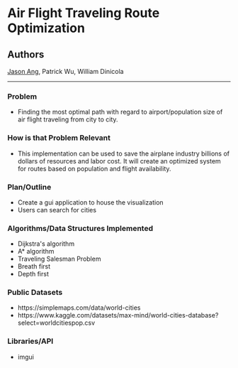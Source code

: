 # Air Flight Traveling Route Optimization

## Authors
<a href='https://www.linkedin.com/in/jasonang84/'>Jason Ang</a>, Patrick Wu, William Dinicola

___ 

### Problem
<ul>
  <li>Finding the most optimal path with regard to airport/population size of air flight traveling from city to city.</li>
</ul>

### How is that Problem Relevant
<ul>
  <li>This implementation can be used to save the airplane industry billions of dollars of resources and labor cost. It will create an optimized system for routes based on population and flight availability.</li>
</ul>

### Plan/Outline
<ul>
<li>Create a gui application to house the visualization</li>
  <li>Users can search for cities</li>
</ul>

### Algorithms/Data Structures Implemented
<ul>
<li>Dijkstra's algorithm</li>
  <li>A* algorithm</li>
  <li>Traveling Salesman Problem</li>
  <li>Breath first</li>
  <li>Depth first</li>
</ul>

### Public Datasets
<ul>
<li>https://simplemaps.com/data/world-cities</li>
  <li>https://www.kaggle.com/datasets/max-mind/world-cities-database?select=worldcitiespop.csv</li>
</ul>

### Libraries/API
<ul>
<li>imgui</li>

</ul>




